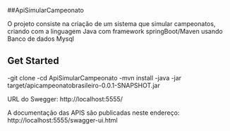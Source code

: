  ##ApiSimularCampeonato
 
 O projeto consiste na criação de um sistema que simular campeonatos, criando com a linguagem Java com framework springBoot/Maven usando Banco de dados Mysql
 
 
 ## Get Started
 
 -git clone
 -cd ApiSimularCampeonato
 -mvn install
 -java -jar  target/apicampeonatobrasileiro-0.0.1-SNAPSHOT.jar

URL do Swegger: http://localhost:5555/

A documentação das APIS são publicadas neste endereço: http://localhost:5555/swagger-ui.html
